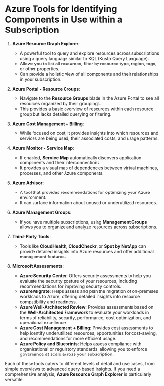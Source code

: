 # Azure Tools for Identifying Components in Use within a Subscription

1. **Azure Resource Graph Explorer**:
    - A powerful tool to query and explore resources across subscriptions using a query language similar to KQL (Kusto Query Language).
    - Allows you to list all resources, filter by resource type, region, tags, or other properties.
    - Can provide a holistic view of all components and their relationships in your subscription.

2. **Azure Portal - Resource Groups**:
    - Navigate to the **Resource Groups** blade in the Azure Portal to see all resources organized by their groupings.
    - This provides a basic overview of resources within each resource group but lacks detailed querying or filtering.

3. **Azure Cost Management + Billing**:
    - While focused on cost, it provides insights into which resources and services are being used, their associated costs, and usage patterns.

4. **Azure Monitor - Service Map**:
    - If enabled, **Service Map** automatically discovers application components and their interconnections.
    - It provides a visual map of dependencies between virtual machines, processes, and other Azure components.

5. **Azure Advisor**:
    - A tool that provides recommendations for optimizing your Azure environment.
    - It can surface information about unused or underutilized resources.

6. **Azure Management Groups**:
    - If you have multiple subscriptions, using **Management Groups** allows you to organize and analyze resources across subscriptions.

7. **Third-Party Tools**:
    - Tools like **CloudHealth**, **CloudCheckr**, or **Spot by NetApp** can provide detailed insights into Azure resources and offer additional management features.

8. **Microsoft Assessments**:
    - **Azure Security Center**: Offers security assessments to help you evaluate the security posture of your resources, including recommendations for improving security controls.
    - **Azure Migrate**: Helps assess and plan the migration of on-premises workloads to Azure, offering detailed insights into resource compatibility and readiness.
    - **Azure Well-Architected Review**: Provides assessments based on the **Well-Architected Framework** to evaluate your workloads in terms of reliability, security, performance, cost optimization, and operational excellence.
    - **Azure Cost Management + Billing**: Provides cost assessments to help identify underutilized resources, opportunities for cost-saving, and recommendations for more efficient usage.
    - **Azure Policy and Blueprints**: Helps assess compliance with organizational or regulatory standards, allowing you to enforce governance at scale across your subscription.

Each of these tools caters to different levels of detail and use cases, from simple overviews to advanced query-based insights. If you need a comprehensive analysis, **Azure Resource Graph Explorer** is particularly versatile.
